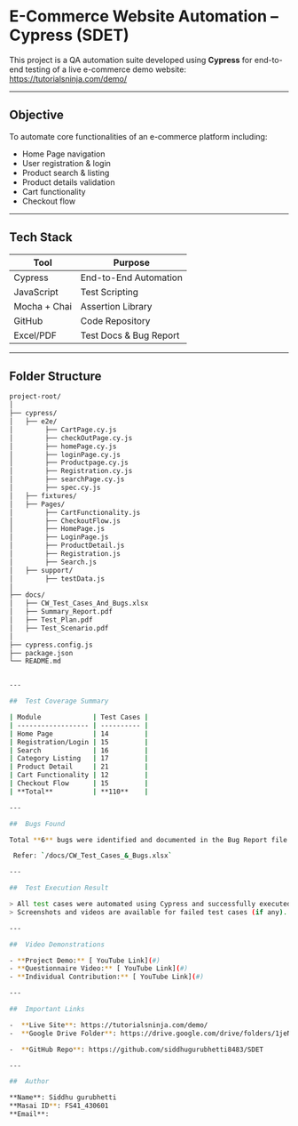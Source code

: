 # E-Commerce Website Automation – Cypress (SDET)

This project is a QA automation suite developed using **Cypress** for end-to-end testing of a live e-commerce demo website:  
 https://tutorialsninja.com/demo/

---

## Objective

To automate core functionalities of an e-commerce platform including:

- Home Page navigation
- User registration & login
- Product search & listing
- Product details validation
- Cart functionality
- Checkout flow

---

## Tech Stack

| Tool         | Purpose                |
| ------------ | ---------------------- |
| Cypress      | End-to-End Automation  |
| JavaScript   | Test Scripting         |
| Mocha + Chai | Assertion Library      |
| GitHub       | Code Repository        |
| Excel/PDF    | Test Docs & Bug Report |

---

## Folder Structure

```bash
project-root/
│
├── cypress/
│   ├── e2e/
│        ├── CartPage.cy.js
│        ├── checkOutPage.cy.js
│        ├── homePage.cy.js
│        ├── loginPage.cy.js
│        ├── Productpage.cy.js
│        ├── Registration.cy.js
│        ├── searchPage.cy.js
│        ├── spec.cy.js
│   ├── fixtures/
│   ├── Pages/
│        ├── CartFunctionality.js
│        ├── CheckoutFlow.js
│        ├── HomePage.js
│        ├── LoginPage.js
│        ├── ProductDetail.js
│        ├── Registration.js
│        ├── Search.js
│   ├── support/
│        ├── testData.js
│
├── docs/
│   ├── CW_Test_Cases_And_Bugs.xlsx
│   ├── Summary_Report.pdf
│   ├── Test_Plan.pdf
│   ├── Test_Scenario.pdf
│
├── cypress.config.js
├── package.json
└── README.md


---

##  Test Coverage Summary

| Module             | Test Cases |
| ------------------ | ---------- |
| Home Page          | 14         |
| Registration/Login | 15         |
| Search             | 16         |
| Category Listing   | 17         |
| Product Detail     | 21         |
| Cart Functionality | 12         |
| Checkout Flow      | 15         |
| **Total**          | **110**    |

---

##  Bugs Found

Total **6** bugs were identified and documented in the Bug Report file. These were UI/UX and functional bugs encountered during manual & automation testing.

 Refer: `/docs/CW_Test_Cases_&_Bugs.xlsx`

---

##  Test Execution Result

> All test cases were automated using Cypress and successfully executed on the demo site.
> Screenshots and videos are available for failed test cases (if any).

---

##  Video Demonstrations

- **Project Demo:** [ YouTube Link](#)
- **Questionnaire Video:** [ YouTube Link](#)
- **Individual Contribution:** [ YouTube Link](#)

---

##  Important Links

-  **Live Site**: https://tutorialsninja.com/demo/
-  **Google Drive Folder**: https://drive.google.com/drive/folders/1jeNCd8_FLp_1BMDe8ri0-dmHcUcfAawj?usp=sharing

-  **GitHub Repo**: https://github.com/siddhugurubhetti8483/SDET

---

##  Author

**Name**: Siddhu gurubhetti
**Masai ID**: FS41_430601
**Email**:
```
